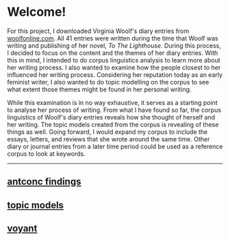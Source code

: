 # Welcome!

For this project, I downloaded Virginia Woolf's diary entries from [woolfonline.com](http://woolfonline.com/?node=content/contextual/transcriptions&project=1&parent=2&taxa=41). All 41 entries were written during the time that Woolf was writing and publishing of her novel, *To The Lighthouse*. During this process, I decided to focus on the content and the themes of her diary entries. With this in mind, I intended to do corpus linguistics analysis to learn more about her writing process. I also wanted to examine how the people closest to her influenced her writing process. Considering her reputation today as an early feminist writer, I also wanted to do topic modelling on the corpus to see what extent those themes might be found in her personal writing. 


While this examination is in no way exhaustive, it serves as a starting point to analyse her process of writing. From what I have found so far, the corpus linguistics of Woolf's diary entries reveals how she thought of herself and her writing. The topic models created from the corpus is revealing of these things as well. Going forward, I would expand my corpus to include the essays, letters, and reviews that she wrote around the same time. Other diary or journal entries from a later time period could be used as a reference corpus to look at keywords.

---
## [antconc findings](https://paula-rodrigo.github.io/woolfdiaries.github.io/antconc) 

## [topic models](https://paula-rodrigo.github.io/woolfdiaries.github.io/topicmodels) 

## [voyant](https://paula-rodrigo.github.io/woolfdiaries.github.io/voyant)
